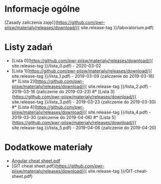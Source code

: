 # Informacje ogólne
[Zasady zaliczenia zajęć](https://github.com/pwr-piisw/materialy/releases/download/{{ site.release-tag }}/laboratorium.pdf)

# Listy zadań

* [Lista 0](https://github.com/pwr-piisw/materialy/releases/download/{{ site.release-tag }}/lista_0.pdf) - 2020-03-02
* [Lista 1](https://github.com/pwr-piisw/materialy/releases/download/{{ site.release-tag }}/lista_1.pdf) - 2019-03-09 (zaliczenie do 2019-03-16)
#* [Lista 2](https://github.com/pwr-piisw/materialy/releases/download/{{ site.release-tag }}/lista_2.pdf) - 2019-03-16 (zaliczenie do 2019-03-23)
#* [Lista 3](https://github.com/pwr-piisw/materialy/releases/download/{{ site.release-tag }}/lista_3.pdf) - 2019-03-23 (zaliczenie do 2019-03-30)
#* [Lista 4](https://github.com/pwr-piisw/materialy/releases/download/{{ site.release-tag }}/lista_4.pdf) - 2019-03-30 (zaliczenie do 2019-04-06)
#* [Lista 5](https://github.com/pwr-piisw/materialy/releases/download/{{ site.release-tag }}/lista_5.pdf) - 2019-04-06 (zaliczenie do 2019-04-20)

# Dodatkowe materiały
* [Angular cheat sheet.pdf](https://pwr-piisw.github.io/materialy/Angular%20cheat%20sheet.pdf)
* [GIT cheat sheet.pdf](https://github.com/pwr-piisw/materialy/releases/download/{{ site.release-tag }}/GIT-cheat-sheet.pdf)
